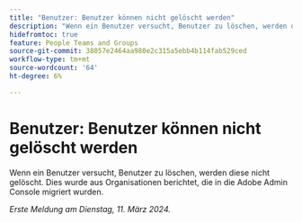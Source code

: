 ```yaml
---
title: "Benutzer: Benutzer können nicht gelöscht werden"
description: "Wenn ein Benutzer versucht, Benutzer zu löschen, werden die Benutzer nicht gelöscht. Dies wurde aus Organisationen berichtet, die in die Adobe Admin Console migriert wurden."
hidefromtoc: true
feature: People Teams and Groups
source-git-commit: 38057e2464aa980e2c315a5ebb4b114fab529ced
workflow-type: tm+mt
source-wordcount: '64'
ht-degree: 6%

---
```



# Benutzer: Benutzer können nicht gelöscht werden

Wenn ein Benutzer versucht, Benutzer zu löschen, werden diese nicht gelöscht. Dies wurde aus Organisationen berichtet, die in die Adobe Admin Console migriert wurden.

_Erste Meldung am Dienstag, 11. März 2024._


